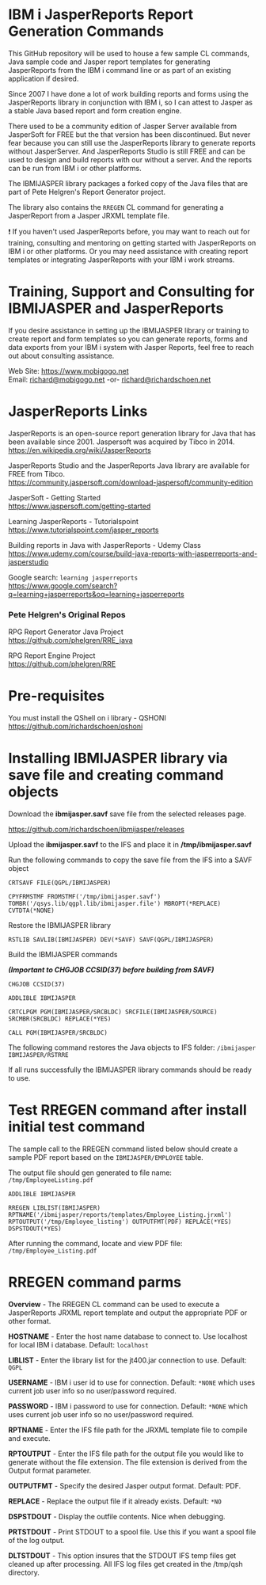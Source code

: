 # IBM i JasperReports Report Generation Commands  
This GitHub repository will be used to house a few sample CL commands, Java sample code and Jasper report templates for generating JasperReports from the IBM i command line or as part of an existing application if desired.    

Since 2007 I have done a lot of work building reports and forms using the JasperReports library in conjunction with IBM i, so I can attest to Jasper as a stable Java based report and form creation engine.   

There used to be a community edition of Jasper Server available from JasperSoft for FREE but the that version has been discontinued. But never fear because you can still use the JasperReports library to generate reports without JasperServer. And JasperReports Studio is still FREE and can be used to design and build reports with our without a server. And the reports can be run from IBM i or other platforms.

The IBMIJASPER library packages a forked copy of the Java files that are part of Pete Helgren's Report Generator project.   

The library also contains the `RREGEN` CL command for generating a JasperReport from a Jasper JRXML template file.   

:exclamation: If you haven't used JasperReports before, you may want to reach out for training, consulting and mentoring on getting started with JasperReports on IBM i or other platforms. Or you may need assistance with creating report templates or integrating JasperReports with your IBM i work streams.  

# Training, Support and Consulting for IBMIJASPER and JasperReports
If you desire assistance in setting up the IBMIJASPER library or training to create report and form templates so you can generate reports, forms and data exports from your IBM i system with Jasper Reports, feel free to reach out about consulting assistance.  

Web Site: https://www.mobigogo.net   
Email: richard@mobigogo.net -or- richard@richardschoen.net   

# JasperReports Links
JasperReports is an open-source report generation library for Java that has been available since 2001. Jaspersoft was acquired by Tibco in 2014.   
https://en.wikipedia.org/wiki/JasperReports   

JasperReports Studio and the JasperReports Java library are available for FREE from Tibco.  
https://community.jaspersoft.com/download-jaspersoft/community-edition   

JasperSoft - Getting Started   
https://www.jaspersoft.com/getting-started

Learning JasperReports - Tutorialspoint   
https://www.tutorialspoint.com/jasper_reports   

Building reports in Java with JasperReports - Udemy Class   
https://www.udemy.com/course/build-java-reports-with-jasperreports-and-jasperstudio   

Google search: ```learning jasperreports```   
https://www.google.com/search?q=learning+jasperreports&oq=learning+jasperreports   

### Pete Helgren's Original Repos
RPG Report Generator Java Project    
https://github.com/phelgren/RRE_java   

RPG Report Engine Project    
https://github.com/phelgren/RRE    

# Pre-requisites
You must install the QShell on i library - QSHONI  
https://github.com/richardschoen/qshoni

# Installing IBMIJASPER library via save file and creating command objects

Download the **ibmijasper.savf** save file from the selected releases page. 

https://github.com/richardschoen/ibmijasper/releases   

Upload the **ibmijasper.savf** to the IFS and place it in **/tmp/ibmijasper.savf**

Run the following commands to copy the save file from the IFS into a SAVF object

```CRTSAVF FILE(QGPL/IBMIJASPER)```
 
```CPYFRMSTMF FROMSTMF('/tmp/ibmijasper.savf') TOMBR('/qsys.lib/qgpl.lib/ibmijasper.file') MBROPT(*REPLACE) CVTDTA(*NONE)```

Restore the IBMIJASPER library

```RSTLIB SAVLIB(IBMIJASPER) DEV(*SAVF) SAVF(QGPL/IBMIJASPER)```

Build the IBMIJASPER commands

 ***(Important to CHGJOB CCSID(37) before building from SAVF)***

```CHGJOB CCSID(37)```

```ADDLIBLE IBMIJASPER```

```CRTCLPGM PGM(IBMIJASPER/SRCBLDC) SRCFILE(IBMIJASPER/SOURCE) SRCMBR(SRCBLDC) REPLACE(*YES)```

```CALL PGM(IBMIJASPER/SRCBLDC)```

The following command restores the Java objects to IFS folder: ```/ibmijasper``` 
```IBMIJASPER/RSTRRE```

If all runs successfully the IBMIJASPER library commands should be ready to use.   

# Test RREGEN command after install initial test command
The sample call to the RREGEN command listed below should create a sample PDF report based on the ```IBMIJASPER/EMPLOYEE``` table.   

The output file should gen generated to file name: ```/tmp/EmployeeListing.pdf```

```ADDLIBLE IBMIJASPER```

```
RREGEN LIBLIST(IBMIJASPER) 
RPTNAME('/ibmijasper/reports/templates/Employee_Listing.jrxml') 
RPTOUTPUT('/tmp/Employee_listing') OUTPUTFMT(PDF) REPLACE(*YES) DSPSTDOUT(*YES)  
```

After running the command, locate and view PDF file: `/tmp/Employee_Listing.pdf`

# RREGEN command parms

**Overview** - The RREGEN CL command can be used to execute a JasperReports JRXML report template and output the appropriate PDF or other format.   

**HOSTNAME** - Enter the host name database to connect to. Use localhost for local IBM i database. Default: ```localhost```    

**LIBLIST** - Enter the library list for the jt400.jar connection to use. Default: ```QGPL```   

**USERNAME** - IBM i user id to use for connection. Default: ```*NONE``` which uses current job user info so no user/password required.   

**PASSWORD** - IBM i password to use for connection. Default: ```*NONE``` which uses current job user info so no user/password required.   

**RPTNAME** - Enter the IFS file path for the JRXML template file to compile and execute.   

**RPTOUTPUT** - Enter the IFS file path for the output file you would like to generate without the file extension. The file extension is derived from the Output format parameter.   

**OUTPUTFMT** - Specify the desired Jasper output format. Default: PDF.   

**REPLACE** - Replace the output file if it already exists. Default: ```*NO```    

**DSPSTDOUT** - Display the outfile contents. Nice when debugging. 

**PRTSTDOUT** - Print STDOUT to a spool file. Use this if you want a spool file of the log output.

**DLTSTDOUT** - This option insures that the STDOUT IFS temp files get cleaned up after processing. All IFS log files get created in the /tmp/qsh directory.   
